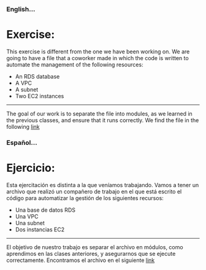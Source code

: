 ### English...
# Exercise:

This exercise is different from the one we have been working on. We are going to have a file that a coworker made in which the code is written to automate the management of the following resources:

- An RDS database
- A VPC
- A subnet
- Two EC2 instances

---

The goal of our work is to separate the file into modules, as we learned in the previous classes, and ensure that it runs correctly. We find the file in the following [link](https://raw.githubusercontent.com/repoinfradh/Infra2/main/clase12/main.tf)

### Español...
# Ejercicio:

Esta ejercitación es distinta a la que veníamos trabajando. Vamos a tener un archivo que realizó un compañero de trabajo en el que está escrito el código para automatizar la gestión de los siguientes recursos:

- Una base de datos RDS
- Una VPC
- Una subnet
- Dos instancias EC2

---

El objetivo de nuestro trabajo es separar el archivo en módulos, como aprendimos en las clases anteriores, y asegurarnos que se ejecute correctamente. Encontramos el archivo en el siguiente [link](https://raw.githubusercontent.com/repoinfradh/Infra2/main/clase12/main.tf)